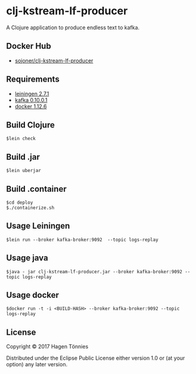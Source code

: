 # clj-kstream-lf-producer

A Clojure application to produce endless text to kafka.

## Docker Hub

* [sojoner/clj-kstream-lf-producer](https://hub.docker.com/r/sojoner/clj-kstream-lf-producer/) 

## Requirements

* [leiningen 2.7.1](https://leiningen.org/)
* [kafka 0.10.0.1](http://kafka.apache.org) 
* [docker 1.12.6](https://www.docker.com/)

## Build Clojure
    
    $lein check

## Build .jar

    $lein uberjar

## Build .container
    
    $cd deploy
    $./containerize.sh

## Usage Leiningen

    $lein run --broker kafka-broker:9092  --topic logs-replay

## Usage java

    $java - jar clj-kstream-lf-producer.jar --broker kafka-broker:9092 --topic logs-replay

## Usage docker

    $docker run -t -i <BUILD-HASH> --broker kafka-broker:9092 --topic logs-replay

## License

Copyright © 2017 Hagen Tönnies

Distributed under the Eclipse Public License either version 1.0 or (at
your option) any later version.
